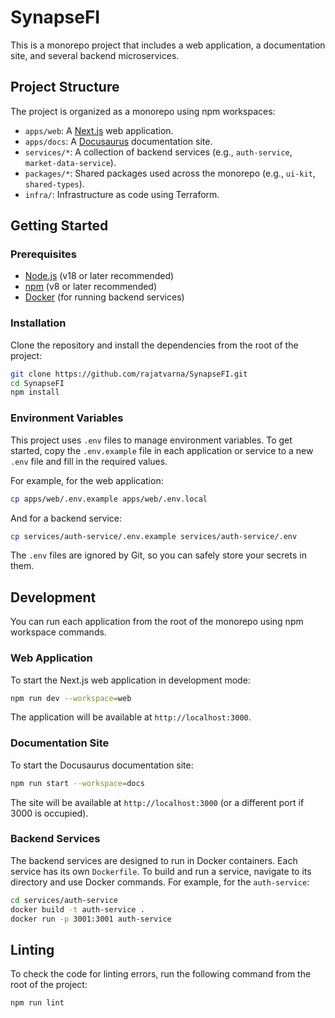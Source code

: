 # SynapseFI

This is a monorepo project that includes a web application, a documentation site, and several backend microservices.

## Project Structure

The project is organized as a monorepo using npm workspaces:

-   `apps/web`: A [Next.js](https://nextjs.org/) web application.
-   `apps/docs`: A [Docusaurus](https://docusaurus.io/) documentation site.
-   `services/*`: A collection of backend services (e.g., `auth-service`, `market-data-service`).
-   `packages/*`: Shared packages used across the monorepo (e.g., `ui-kit`, `shared-types`).
-   `infra/`: Infrastructure as code using Terraform.

## Getting Started

### Prerequisites

-   [Node.js](https://nodejs.org/) (v18 or later recommended)
-   [npm](https://www.npmjs.com/) (v8 or later recommended)
-   [Docker](https://www.docker.com/) (for running backend services)

### Installation

Clone the repository and install the dependencies from the root of the project:

```bash
git clone https://github.com/rajatvarna/SynapseFI.git
cd SynapseFI
npm install
```

### Environment Variables

This project uses `.env` files to manage environment variables. To get started, copy the `.env.example` file in each application or service to a new `.env` file and fill in the required values.

For example, for the web application:

```bash
cp apps/web/.env.example apps/web/.env.local
```

And for a backend service:

```bash
cp services/auth-service/.env.example services/auth-service/.env
```

The `.env` files are ignored by Git, so you can safely store your secrets in them.

## Development

You can run each application from the root of the monorepo using npm workspace commands.

### Web Application

To start the Next.js web application in development mode:

```bash
npm run dev --workspace=web
```

The application will be available at `http://localhost:3000`.

### Documentation Site

To start the Docusaurus documentation site:

```bash
npm run start --workspace=docs
```

The site will be available at `http://localhost:3000` (or a different port if 3000 is occupied).

### Backend Services

The backend services are designed to run in Docker containers. Each service has its own `Dockerfile`. To build and run a service, navigate to its directory and use Docker commands. For example, for the `auth-service`:

```bash
cd services/auth-service
docker build -t auth-service .
docker run -p 3001:3001 auth-service
```

## Linting

To check the code for linting errors, run the following command from the root of the project:

```bash
npm run lint
```
